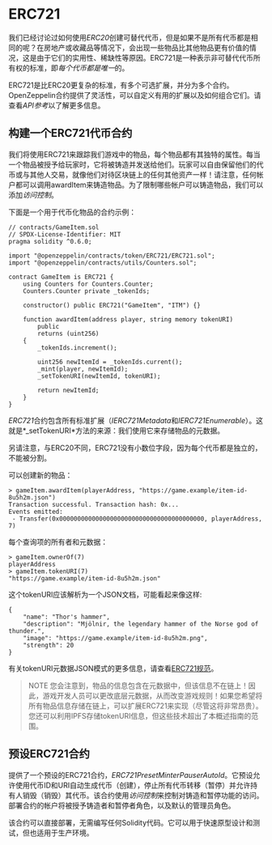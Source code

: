 # ERC721
我们已经讨论过如何使用*ERC20*创建可替代代币，但是如果不是所有代币都是相同的呢？在房地产或收藏品等情况下，会出现一些物品比其他物品更有价值的情况，这是由于它们的实用性、稀缺性等原因。ERC721是一种表示非可替代代币所有权的标准，即*每个代币都是唯一*的。

ERC721是比ERC20更复杂的标准，有多个可选扩展，并分为多个合约。OpenZeppelin合约提供了灵活性，可以自定义有用的扩展以及如何组合它们。请查看*API参考*以了解更多信息。

## 构建一个ERC721代币合约
我们将使用ERC721来跟踪我们游戏中的物品，每个物品都有其独特的属性。每当一个物品被授予给玩家时，它将被铸造并发送给他们。玩家可以自由保留他们的代币或与其他人交易，就像他们对待区块链上的任何其他资产一样！请注意，任何帐户都可以调用awardItem来铸造物品。为了限制哪些帐户可以铸造物品，我们可以添加*访问控制*。

下面是一个用于代币化物品的合约示例：
```
// contracts/GameItem.sol
// SPDX-License-Identifier: MIT
pragma solidity ^0.6.0;

import "@openzeppelin/contracts/token/ERC721/ERC721.sol";
import "@openzeppelin/contracts/utils/Counters.sol";

contract GameItem is ERC721 {
    using Counters for Counters.Counter;
    Counters.Counter private _tokenIds;

    constructor() public ERC721("GameItem", "ITM") {}

    function awardItem(address player, string memory tokenURI)
        public
        returns (uint256)
    {
        _tokenIds.increment();

        uint256 newItemId = _tokenIds.current();
        _mint(player, newItemId);
        _setTokenURI(newItemId, tokenURI);

        return newItemId;
    }
}
```
*ERC721*合约包含所有标准扩展（*IERC721Metadata*和*IERC721Enumerable*）。这就是*_setTokenURI*方法的来源：我们使用它来存储物品的元数据。

另请注意，与ERC20不同，ERC721没有小数位字段，因为每个代币都是独立的，不能被分割。

可以创建新的物品：
```
> gameItem.awardItem(playerAddress, "https://game.example/item-id-8u5h2m.json")
Transaction successful. Transaction hash: 0x...
Events emitted:
 - Transfer(0x0000000000000000000000000000000000000000, playerAddress, 7)
```

每个查询项的所有者和元数据：

```
> gameItem.ownerOf(7)
playerAddress
> gameItem.tokenURI(7)
"https://game.example/item-id-8u5h2m.json"
```

这个tokenURI应该解析为一个JSON文档，可能看起来像这样:
```
{
    "name": "Thor's hammer",
    "description": "Mjölnir, the legendary hammer of the Norse god of thunder.",
    "image": "https://game.example/item-id-8u5h2m.png",
    "strength": 20
}
```
有关tokenURI元数据JSON模式的更多信息，请查看[ERC721规范](https://eips.ethereum.org/EIPS/eip-721)。

> NOTE
您会注意到，物品的信息包含在元数据中，但该信息不在链上！因此，游戏开发人员可以更改底层元数据，从而改变游戏规则！如果您希望将所有物品信息存储在链上，可以扩展ERC721来实现（尽管这将非常昂贵）。您还可以利用IPFS存储tokenURI信息，但这些技术超出了本概述指南的范围。

## 预设ERC721合约
提供了一个预设的ERC721合约，*ERC721PresetMinterPauserAutoId*。它预设允许使用代币ID和URI自动生成代币（创建），停止所有代币转移（暂停）并允许持有人销毁（销毁）其代币。该合约使用*访问控制*来控制对铸造和暂停功能的访问。部署合约的帐户将被授予铸造者和暂停者角色，以及默认的管理员角色。

该合约可以直接部署，无需编写任何Solidity代码。它可以用于快速原型设计和测试，但也适用于生产环境。

